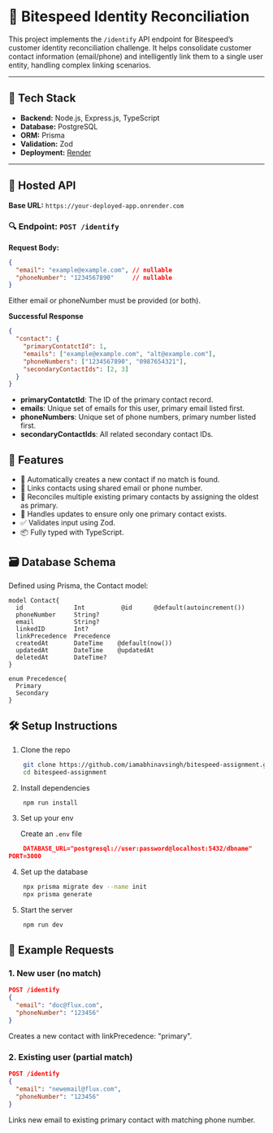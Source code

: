 # 🧠 Bitespeed Identity Reconciliation

This project implements the `/identify` API endpoint for Bitespeed’s customer identity reconciliation challenge. It helps consolidate customer contact information (email/phone) and intelligently link them to a single user entity, handling complex linking scenarios.

---

## 🔧 Tech Stack

- **Backend:** Node.js, Express.js, TypeScript
- **Database:** PostgreSQL
- **ORM:** Prisma
- **Validation:** Zod
- **Deployment:** [Render](https://render.com) 

---

## 🚀 Hosted API

**Base URL:** `https://your-deployed-app.onrender.com`

### 🔍 Endpoint: `POST /identify`

**Request Body:**

```json
{
  "email": "example@example.com", // nullable
  "phoneNumber": "1234567890"     // nullable
}
```
Either email or phoneNumber must be provided (or both).

**Successful Response**

```json
{
  "contact": {
    "primaryContatctId": 1,
    "emails": ["example@example.com", "alt@example.com"],
    "phoneNumbers": ["1234567890", "0987654321"],
    "secondaryContactIds": [2, 3]
  }
}
```

- **primaryContatctId**: The ID of the primary contact record.
- **emails**: Unique set of emails for this user, primary email listed first.
- **phoneNumbers**: Unique set of phone numbers, primary number listed first.
- **secondaryContactIds**: All related secondary contact IDs.

## 🧠 Features

- 👤 Automatically creates a new contact if no match is found.
- 🔗 Links contacts using shared email or phone number.
- 🔄 Reconciles multiple existing primary contacts by assigning the oldest as primary.
- 🔁 Handles updates to ensure only one primary contact exists.
- ✅ Validates input using Zod.
- 📦 Fully typed with TypeScript.

##  🗃️ Database Schema
Defined using Prisma, the Contact model:

```prisma
model Contact{
  id              Int          @id      @default(autoincrement())
  phoneNumber     String?
  email           String?
  linkedID        Int?
  linkPrecedence  Precedence
  createdAt       DateTime    @default(now())
  updatedAt       DateTime    @updatedAt
  deletedAt       DateTime?
}

enum Precedence{
  Primary
  Secondary
}
```

## 🛠️ Setup Instructions

1. Clone the repo
```bash
    git clone https://github.com/iamabhinavsingh/bitespeed-assignment.git
    cd bitespeed-assignment
```

2. Install dependencies
```bash
    npm run install
```

3. Set up your env

    Create an ```.env``` file

```json
    DATABASE_URL="postgresql://user:password@localhost:5432/dbname"
PORT=3000
```

4. Set up the database
```bash
    npx prisma migrate dev --name init
    npx prisma generate
```
5. Start the server
```bash
    npm run dev
```

## 🧪 Example Requests
### 1. **New user (no match)**
```json
POST /identify
{
  "email": "doc@flux.com",
  "phoneNumber": "123456"
}
```
Creates a new contact with linkPrecedence: "primary".

### 2. **Existing user (partial match)**
```json
POST /identify
{
  "email": "newemail@flux.com",
  "phoneNumber": "123456"
}
```
Links new email to existing primary contact with matching phone number.

